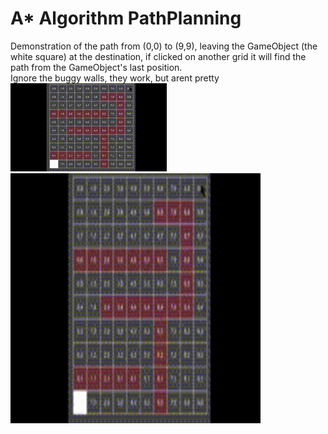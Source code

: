 # A* Algorithm PathPlanning
Demonstration of the path from (0,0) to (9,9), leaving the GameObject (the white square) at the destination, if clicked on another grid it will find the path from the GameObject's last position. <br>
Ignore the buggy walls, they work, but arent pretty <br>
![alt text](https://github.com/dmartinochoa/A-Star-Algorithm-PathPlanning/blob/main/img.gif)
<img src="https://github.com/dmartinochoa/A-Star-Algorithm-PathPlanning/blob/main/img.gif" width="400" height="400" />
